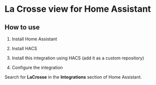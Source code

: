 # La Crosse view for Home Assistant

## How to use

1. Install Home Assistant

2. Install HACS

3. Install this integration using HACS (add it as a custom repository)

4. Configure the integration

Search for **LaCrosse** in the **Integrations** section of Home Assistant.
